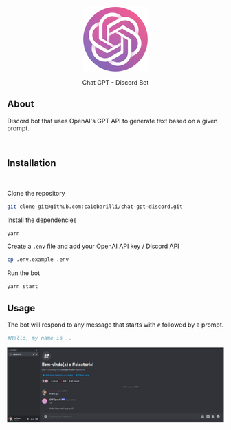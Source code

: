 <p align="center"><a href="https://openai.com/" target="_blank"><img src="https://raw.githubusercontent.com/caiobarilli/chat-gpt-discord/main/images/logo.png" width="150"></a></p>
<p align="center">
Chat GPT - Discord Bot
</p>

## About

Discord bot that uses OpenAI's GPT API to generate text based on a given prompt.

<br>

## Installation

<br>

Clone the repository

```bash
git clone git@github.com:caiobarilli/chat-gpt-discord.git
```

Install the dependencies

```bash
yarn
```

Create a `.env` file and add your OpenAI API key / Discord API

```bash
cp .env.example .env
```

Run the bot

```bash
yarn start
```

## Usage

The bot will respond to any message that starts with `#` followed by a prompt.

```bash
#Hello, my name is ..
```

<p align="center"><a href="https://openai.com/" target="_blank"><img src="https://raw.githubusercontent.com/caiobarilli/chat-gpt-discord/main/images/example.png"></a></p>
